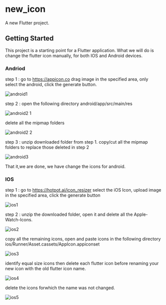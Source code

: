 # new_icon

A new Flutter project.

## Getting Started

This project is a starting point for a Flutter application. What we will do is change the flutter icon manually, for both IOS and Android devices.

### Andriod

step 1 :
go to https://appicon.co drag image in the specified area, only select the android, click the generate button.

![android1](https://user-images.githubusercontent.com/68849219/95855324-7b30a200-0d58-11eb-9c68-936ccbd8ff3f.png)

step 2 :
open the following directory android/app/src/main/res

![android2 1](https://user-images.githubusercontent.com/68849219/95856203-f0e93d80-0d59-11eb-8ba4-353d23abbb42.png)

delete all the mipmap folders

![android2 2](https://user-images.githubusercontent.com/68849219/95856460-59d0b580-0d5a-11eb-8270-15a9ff17e9d3.png)

step 3 :
unzip downloaded folder from step 1. 
copy/cut all the mipmap folders to replace those deleted in step 2

![android3](https://user-images.githubusercontent.com/68849219/95857006-39edc180-0d5b-11eb-875c-00ece0fb2bef.png)

That it,we are done, we have change the icons for android.


### IOS

step 1 : 
go to https://hotpot.ai/icon_resizer select the iOS Icon, upload image in the specified area, click the generate button

![ios1](https://user-images.githubusercontent.com/68849219/95858044-c351c380-0d5c-11eb-85e1-1feb78f2f101.png)

step 2 :
unzip the downloaded folder, open it and delete all the Apple-Watch-Icons.

![ios2](https://user-images.githubusercontent.com/68849219/95858123-dfedfb80-0d5c-11eb-9889-40a4d5f96e63.png)
 
copy all the remaining icons, open and paste icons in the following directory ios/Runner/Asset.cassets/AppIcon.appiconset

![ios3](https://user-images.githubusercontent.com/68849219/95858184-f85e1600-0d5c-11eb-95aa-d3866b54bddd.png)

identify equal size icons then delete each flutter icon before renaming your new icon with the old flutter icon name. 

![ios4](https://user-images.githubusercontent.com/68849219/95858220-09a72280-0d5d-11eb-8665-4d1c08e635e0.png)

delete the icons forwhich the name was not changed.

![ios5](https://user-images.githubusercontent.com/68849219/95858257-188dd500-0d5d-11eb-937f-9a4ec97b88ca.png)
